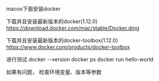 macos下面安装docker

下载并且安装最新版本的docker(1.12.0)
https://download.docker.com/mac/stable/Docker.dmg


下载并且安装最新版本的docker-toolbox(1.12.0)
https://www.docker.com/products/docker-toolbox

进行测试
docker --version
docker ps
docker run hello-world

如果有问题， 检查环境变量、版本等参数
